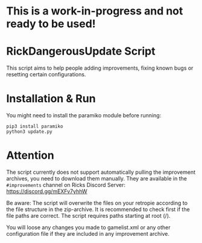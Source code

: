 # This is a work-in-progress and not ready to be used!

# RickDangerousUpdate Script

This script aims to help people adding improvements, fixing known bugs or resetting certain configurations.

# Installation & Run

You might need to install the paramiko module before running:
```
pip3 install paramiko
python3 update.py
```

# Attention

The script currently does not support automatically pulling the improvement archives, you need to download them manually.
They are available in the `#improvements` channel on Ricks Discord Server: https://discord.gg/mEXFv7yhhW

Be aware: The script will overwrite the files on your retropie according to the file structure in the zip-archive.
It is recommended to check first if the file paths are correct. The script requires paths starting at root (/).

You will loose any changes you made to gamelist.xml or any other configuration file if they are included in any improvement archive.

